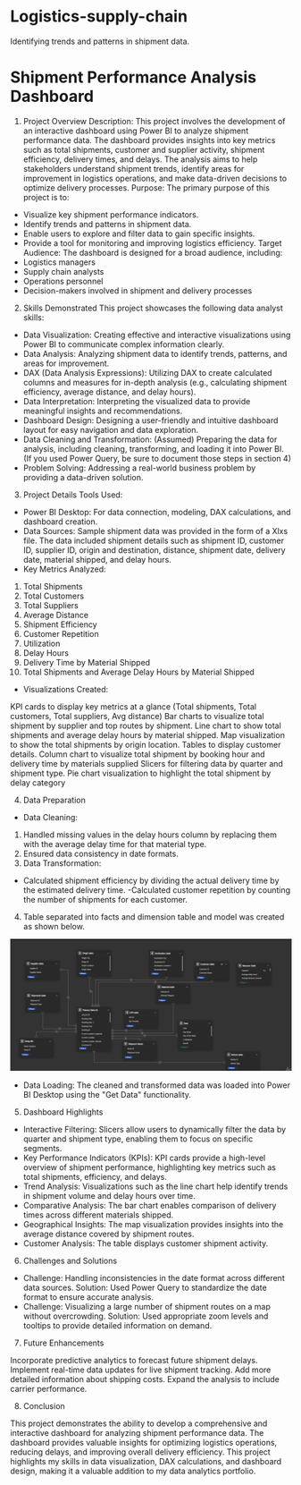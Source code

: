 # Logistics-supply-chain
Identifying trends and patterns in shipment data.

# Shipment Performance Analysis Dashboard
1. Project Overview
Description: This project involves the development of an interactive dashboard using Power BI to analyze shipment performance data. The dashboard provides insights into key metrics such as total shipments, customer and supplier activity, shipment efficiency, delivery times, and delays. The analysis aims to help stakeholders understand shipment trends, identify areas for improvement in logistics operations, and make data-driven decisions to optimize delivery processes.
Purpose: The primary purpose of this project is to:
- Visualize key shipment performance indicators.
- Identify trends and patterns in shipment data.
- Enable users to explore and filter data to gain specific insights.
- Provide a tool for monitoring and improving logistics efficiency.
Target Audience: The dashboard is designed for a broad audience, including:
- Logistics managers
- Supply chain analysts
- Operations personnel
- Decision-makers involved in shipment and delivery processes
2. Skills Demonstrated
This project showcases the following data analyst skills:
- Data Visualization: Creating effective and interactive visualizations using Power BI to communicate complex information clearly.
- Data Analysis: Analyzing shipment data to identify trends, patterns, and areas for improvement.
- DAX (Data Analysis Expressions): Utilizing DAX to create calculated columns and measures for in-depth analysis (e.g., calculating shipment efficiency, average distance, and delay hours).
- Data Interpretation: Interpreting the visualized data to provide meaningful insights and recommendations.
- Dashboard Design: Designing a user-friendly and intuitive dashboard layout for easy navigation and data exploration.
- Data Cleaning and Transformation: (Assumed) Preparing the data for analysis, including cleaning, transforming, and loading it into Power BI.  (If you used Power Query, be sure to document those steps in section 4)
- Problem Solving: Addressing a real-world business problem by providing a data-driven solution.
3. Project Details
Tools Used:
- Power BI Desktop: For data connection, modeling, DAX calculations, and dashboard creation.
- Data Sources: 
Sample shipment data was provided in the form of a Xlxs file.  The data included shipment details such as shipment ID, customer ID, supplier ID, origin and destination, distance, shipment date, delivery date, material shipped, and delay hours.
- Key Metrics Analyzed:
1. Total Shipments
2. Total Customers
3. Total Suppliers
4. Average Distance
5. Shipment Efficiency
6. Customer Repetition
7. Utilization
8. Delay Hours
9. Delivery Time by Material Shipped
10. Total Shipments and Average Delay Hours by Material Shipped

- Visualizations Created: 

KPI cards to display key metrics at a glance (Total shipments, Total customers, Total suppliers, Avg distance)
Bar charts to visualize total shipment by supplier and top routes by shipment.
Line chart to show total shipments and average delay hours by material shipped.
Map visualization to show the total shipments by origin location.
Tables to display customer details.
Column chart to visualize total shipment by booking hour and delivery time by materials supplied
Slicers for filtering data by quarter and shipment type.
Pie chart visualization to highlight the total shipment by delay category

4. Data Preparation 
- Data Cleaning: 
1. Handled missing values in the delay hours column by replacing them with the average delay time for that material type.
2. Ensured data consistency in date formats.
3. Data Transformation: 
- Calculated shipment efficiency by dividing the actual delivery time by the estimated delivery time.
-Calculated customer repetition by counting the number of shipments for each customer.
4. Table separated into facts and dimension table and model was created as shown below.

  ![Star schema for logistics](schema-1.png)

- Data Loading: 
The cleaned and transformed data was loaded into Power BI Desktop using the "Get Data" functionality.

5. Dashboard Highlights
- Interactive Filtering: Slicers allow users to dynamically filter the data by quarter and shipment type, enabling them to focus on specific segments.
- Key Performance Indicators (KPIs): KPI cards provide a high-level overview of shipment performance, highlighting key metrics such as total shipments, efficiency, and delays.
- Trend Analysis: Visualizations such as the line chart  help identify trends in shipment volume and delay hours over time.
- Comparative Analysis: The bar chart enables comparison of delivery times across different materials shipped.
- Geographical Insights: The map visualization provides insights into the average distance covered by shipment routes.
- Customer Analysis: The table displays customer shipment activity.

6. Challenges and Solutions

- Challenge: Handling inconsistencies in the date format across different data sources.
Solution: Used Power Query to standardize the date format to ensure accurate analysis.
- Challenge: Visualizing a large number of shipment routes on a map without overcrowding.
Solution: Used appropriate zoom levels and tooltips to provide detailed information on demand.

7. Future Enhancements

Incorporate predictive analytics to forecast future shipment delays.
Implement real-time data updates for live shipment tracking.
Add more detailed information about shipping costs.
Expand the analysis to include carrier performance.

8. Conclusion

This project demonstrates the ability to develop a comprehensive and interactive dashboard for analyzing shipment performance data. The dashboard provides valuable insights for optimizing logistics operations, reducing delays, and improving overall delivery efficiency.  This project highlights my skills in data visualization, DAX calculations, and dashboard design, making it a valuable addition to my data analytics portfolio.  
